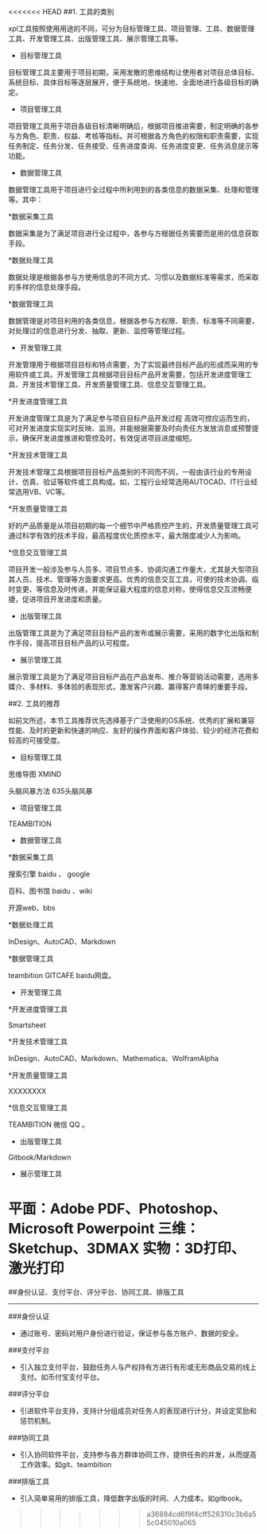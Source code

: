 <<<<<<< HEAD
##1. 工具的类别

xpl工具按照使用用途的不同，可分为目标管理工具、项目管理、工具、数据管理工具、开发管理工具、出版管理工具、展示管理工具等。

* 目标管理工具

目标管理工具主要用于项目初期，采用发散的思维结构让使用者对项目总体目标、系统目标、具体目标等逐层展开，便于系统地、快速地、全面地进行各级目标的确定。

* 项目管理工具

项目管理工具用于项目各级目标清晰明确后，根据项目推进需要，制定明确的各参与方角色、职责、权益、考核等指标。并可根据各方角色的权限和职责需要，实现任务制定、任务分发、任务接受、任务进度查询、任务进度变更、任务消息提示等功能。

* 数据管理工具

数据管理工具用于项目进行全过程中所利用到的各类信息的数据采集、处理和管理等。其中：

*数据采集工具

数据采集是为了满足项目进行全过程中，各参与方根据任务需要而是用的信息获取手段。

*数据处理工具

数据处理是根据各参与方使用信息的不同方式、习惯以及数据标准等需求，而采取的多样的信息处理手段。

*数据管理工具

数据管理是对项目利用的各类信息，根据各参与方权限、职责、标准等不同需要，对处理过的信息进行分发、抽取、更新、监控等管理过程。

* 开发管理工具

开发管理用于根据项目目标和特点需要，为了实现最终目标产品的形成而采用的专用软件或工具。开发管理工具根据项目目标产品开发需要，包括开发进度管理工具、开发技术管理工具、开发质量管理工具、信息交互管理工具。

*开发进度管理工具

开发进度管理工具是为了满足参与项目目标产品开发过程
高效可控应运而生的，可对开发进度实现实时反映、监测，并能根据需要及时向责任方发放消息或预警提示，确保开发进度推进和管控及时，有效促进项目进度缩短。

*开发技术管理工具

开发技术管理工具根据项目目标产品类别的不同而不同，一般由该行业的专用设计、仿真、验证等软件或工具构成。如，工程行业经常选用AUTOCAD、IT行业经常选用VB、VC等。

*开发质量管理工具

好的产品质量是从项目初期的每一个细节中严格质控产生的，开发质量管理工具可通过科学有效的技术手段，最高程度优化质控水平，最大限度减少人为影响。

*信息交互管理工具

项目开发一般涉及参与人员多、项目节点多、协调沟通工作量大，尤其是大型项目其人员、技术、管理等方面要求更高。优秀的信息交互工具，可使的技术协调、临时变更、等信息及时传递，并能保证最大程度的信息对称，使得信息交互流畅便捷，促进项目开发进度和质量。


* 出版管理工具

出版管理工具是为了满足项目目标产品的发布或展示需要，采用的数字化出版和制作手段，提高项目目标产品的认可程度。

* 展示管理工具

展示管理工具是为了满足项目目标产品在产品发布、推介等营销活动需要，选用多媒介、多材料、多体验的表现形式，激发客户兴趣、赢得客户青睐的重要手段。

##2. 工具的推荐

如前文所述，本节工具推荐优先选择基于广泛使用的OS系统、优秀的扩展和兼容性能、及时的更新和快速的响应、友好的操作界面和客户体验、较少的经济花费和较高的可接受度。

* 目标管理工具

思维导图        XMIND

头脑风暴方法    635头脑风暴

* 项目管理工具

TEAMBITION

* 数据管理工具


*数据采集工具

搜索引擎  baidu 、 google 

百科、图书馆    baidu 、wiki

开源web、bbs

*数据处理工具

InDesign、AutoCAD、Markdown

*数据管理工具

teambition   GITCAFE    baidu网盘。

* 开发管理工具


*开发进度管理工具

Smartsheet

*开发技术管理工具

InDesign、AutoCAD、Markdown、Mathematica、WolframAlpha

*开发质量管理工具

XXXXXXXX

*信息交互管理工具

TEAMBITION  微信  QQ  。


* 出版管理工具

Gitbook/Markdown

* 展示管理工具

平面：Adobe PDF、Photoshop、Microsoft Powerpoint
三维：Sketchup、3DMAX
实物：3D打印、激光打印
=======
##身份认证、支付平台、评分平台、协同工具、排版工具


------------------------------------------------------
###身份认证
- 通过账号、密码对用户身份进行验证，保证参与各方账户、数据的安全。

###支付平台
- 引入独立支付平台，鼓励任务人与产权持有方进行有形或无形商品交易的线上支付。如币付宝支付平台。

###评分平台
- 引进软件平台支持，支持计分组成员对任务人的表现进行计分，并设定奖励和惩罚机制。

###协同工具
- 引入协同软件平台，支持参与各方群体协同工作，提供任务的并发，从而提高工作效率。如git、teambition

###排版工具
- 引入简单易用的排版工具，降低数字出版的时间、人力成本。如gitbook。

>>>>>>> a36884cd6f9f4cff528310c3b6a55c045010a065

